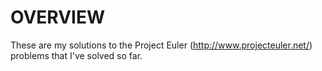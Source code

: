 OVERVIEW
========

These are my solutions to the Project Euler (http://www.projecteuler.net/) problems that I've solved so far. 
